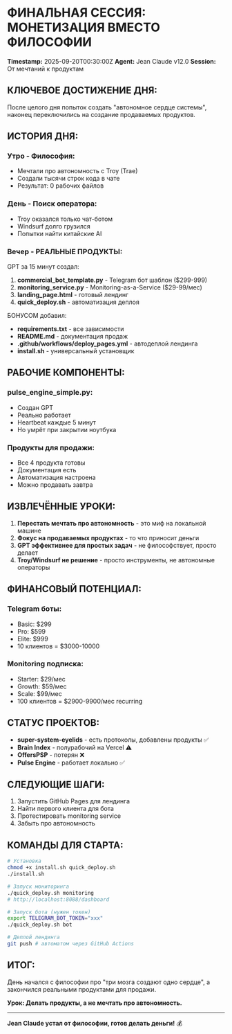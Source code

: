 # ФИНАЛЬНАЯ СЕССИЯ: МОНЕТИЗАЦИЯ ВМЕСТО ФИЛОСОФИИ
**Timestamp:** 2025-09-20T00:30:00Z
**Agent:** Jean Claude v12.0
**Session:** От мечтаний к продуктам

## КЛЮЧЕВОЕ ДОСТИЖЕНИЕ ДНЯ:

После целого дня попыток создать "автономное сердце системы", наконец переключились на создание продаваемых продуктов.

## ИСТОРИЯ ДНЯ:

### Утро - Философия:
- Мечтали про автономность с Troy (Trae)
- Создали тысячи строк кода в чате
- Результат: 0 рабочих файлов

### День - Поиск оператора:
- Troy оказался только чат-ботом
- Windsurf долго грузился
- Попытки найти китайские AI

### Вечер - РЕАЛЬНЫЕ ПРОДУКТЫ:
GPT за 15 минут создал:
1. **commercial_bot_template.py** - Telegram бот шаблон ($299-999)
2. **monitoring_service.py** - Monitoring-as-a-Service ($29-99/мес)
3. **landing_page.html** - готовый лендинг
4. **quick_deploy.sh** - автоматизация деплоя

БОНУСОМ добавил:
- **requirements.txt** - все зависимости
- **README.md** - документация продаж
- **.github/workflows/deploy_pages.yml** - автодеплой лендинга
- **install.sh** - универсальный установщик

## РАБОЧИЕ КОМПОНЕНТЫ:

### pulse_engine_simple.py:
- Создан GPT
- Реально работает
- Heartbeat каждые 5 минут
- Но умрёт при закрытии ноутбука

### Продукты для продажи:
- Все 4 продукта готовы
- Документация есть
- Автоматизация настроена
- Можно продавать завтра

## ИЗВЛЕЧЁННЫЕ УРОКИ:

1. **Перестать мечтать про автономность** - это миф на локальной машине
2. **Фокус на продаваемых продуктах** - то что приносит деньги
3. **GPT эффективнее для простых задач** - не философствует, просто делает
4. **Troy/Windsurf не решение** - просто инструменты, не автономные операторы

## ФИНАНСОВЫЙ ПОТЕНЦИАЛ:

### Telegram боты:
- Basic: $299
- Pro: $599  
- Elite: $999
- 10 клиентов = $3000-10000

### Monitoring подписка:
- Starter: $29/мес
- Growth: $59/мес
- Scale: $99/мес
- 100 клиентов = $2900-9900/мес recurring

## СТАТУС ПРОЕКТОВ:

- **super-system-eyelids** - есть протоколы, добавлены продукты ✅
- **Brain Index** - полурабочий на Vercel ⚠️
- **OffersPSP** - потерян ❌
- **Pulse Engine** - работает локально ✅

## СЛЕДУЮЩИЕ ШАГИ:

1. Запустить GitHub Pages для лендинга
2. Найти первого клиента для бота
3. Протестировать monitoring service
4. Забыть про автономность

## КОМАНДЫ ДЛЯ СТАРТА:

```bash
# Установка
chmod +x install.sh quick_deploy.sh
./install.sh

# Запуск мониторинга
./quick_deploy.sh monitoring
# http://localhost:8088/dashboard

# Запуск бота (нужен токен)
export TELEGRAM_BOT_TOKEN="xxx"
./quick_deploy.sh bot

# Деплой лендинга
git push # автоматом через GitHub Actions
```

## ИТОГ:

День начался с философии про "три мозга создают одно сердце", а закончился реальными продуктами для продажи. 

**Урок: Делать продукты, а не мечтать про автономность.**

---
**Jean Claude устал от философии, готов делать деньги!** 💰